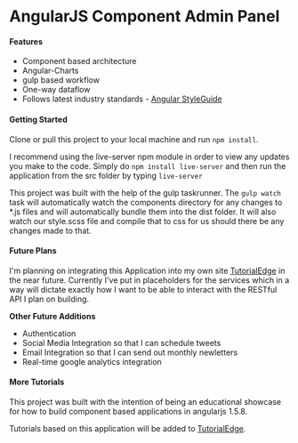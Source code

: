 AngularJS Component Admin Panel
================================

#### Features

* Component based architecture
* Angular-Charts
* gulp based workflow
* One-way dataflow
* Follows latest industry standards - [Angular StyleGuide](https://github.com/toddmotto/angular-styleguide)

#### Getting Started

Clone or pull this project to your local machine and run ```npm install```.

I recommend using the live-server npm module in order to view any updates you make to the code. Simply do ```npm install live-server``` and then run the application from the src folder by typing ```live-server```

This project was built with the help of the gulp taskrunner. The ```gulp watch``` task will automatically watch the components directory for any changes to *.js files and will automatically bundle them into the dist folder. It will also watch our style.scss file and compile that to css for us should there be any changes made to that.

#### Future Plans

I'm planning on integrating this Application into my own site [TutorialEdge](https://tutorialedge.net) in the near future. Currently I've put in placeholders for the services which in a way will dictate exactly how I want to be able to interact with the RESTful API I plan on building. 

**Other Future Additions**

* Authentication
* Social Media Integration so that I can schedule tweets
* Email Integration so that I can send out monthly newletters
* Real-time google analytics integration

#### More Tutorials

This project was built with the intention of being an educational showcase for how to build component based applications in angularjs 1.5.8. 

Tutorials based on this application will be added to [TutorialEdge](https://tutorialedge.net).